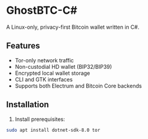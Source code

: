 # GhostBTC-C# 

A Linux-only, privacy-first Bitcoin wallet written in C#.

## Features
-  Tor-only network traffic
-  Non-custodial HD wallet (BIP32/BIP39)
-  Encrypted local wallet storage
-  CLI and GTK interfaces
-  Supports both Electrum and Bitcoin Core backends

## Installation
1. Install prerequisites:
```bash
sudo apt install dotnet-sdk-8.0 tor

